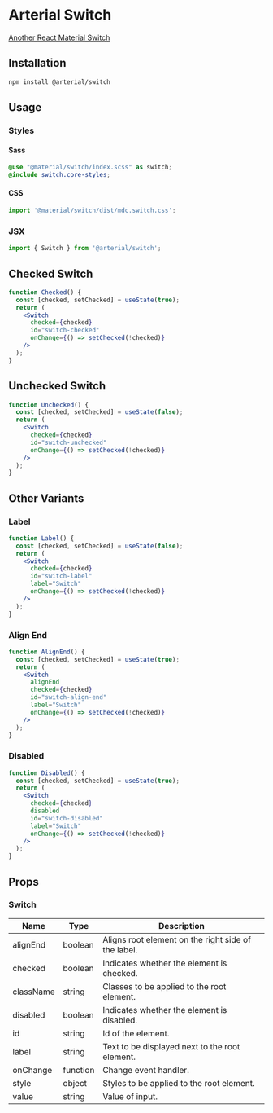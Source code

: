 # Arterial Switch

[Another React Material Switch](https://arterialjs.org/switches)

## Installation

```zsh
npm install @arterial/switch
```

## Usage

### Styles

#### Sass

```scss
@use "@material/switch/index.scss" as switch;
@include switch.core-styles;
```

#### CSS

```jsx
import '@material/switch/dist/mdc.switch.css';
```

### JSX

```jsx
import { Switch } from '@arterial/switch';
```

## Checked Switch

```jsx
function Checked() {
  const [checked, setChecked] = useState(true);
  return (
    <Switch
      checked={checked}
      id="switch-checked"
      onChange={() => setChecked(!checked)}
    />
  );
}
```

## Unchecked Switch

```jsx
function Unchecked() {
  const [checked, setChecked] = useState(false);
  return (
    <Switch
      checked={checked}
      id="switch-unchecked"
      onChange={() => setChecked(!checked)}
    />
  );
}
```

## Other Variants

### Label

```jsx
function Label() {
  const [checked, setChecked] = useState(false);
  return (
    <Switch
      checked={checked}
      id="switch-label"
      label="Switch"
      onChange={() => setChecked(!checked)}
    />
  );
}
```

### Align End

```jsx
function AlignEnd() {
  const [checked, setChecked] = useState(true);
  return (
    <Switch
      alignEnd
      checked={checked}
      id="switch-align-end"
      label="Switch"
      onChange={() => setChecked(!checked)}
    />
  );
}
```

### Disabled

```jsx
function Disabled() {
  const [checked, setChecked] = useState(true);
  return (
    <Switch
      checked={checked}
      disabled
      id="switch-disabled"
      label="Switch"
      onChange={() => setChecked(!checked)}
    />
  );
}
```

## Props

### Switch

| Name      | Type     | Description                                         |
| --------- | -------- | --------------------------------------------------- |
| alignEnd  | boolean  | Aligns root element on the right side of the label. |
| checked   | boolean  | Indicates whether the element is checked.           |
| className | string   | Classes to be applied to the root element.          |
| disabled  | boolean  | Indicates whether the element is disabled.          |
| id        | string   | Id of the element.                                  |
| label     | string   | Text to be displayed next to the root element.      |
| onChange  | function | Change event handler.                               |
| style     | object   | Styles to be applied to the root element.           |
| value     | string   | Value of input.                                     |

